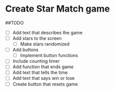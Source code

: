 # Create Star Match game

##TODO
- [ ] Add text that describes the game
- [ ] Add stars to the screen
    - [ ] Make stars randomized

- [ ] Add buttons
    - [ ] Implement button functions 

- [ ] Include counting timer
- [ ] Add function that ends game
- [ ] Add text that tells the time
- [ ] Add text that says win or lose
- [ ] Create button that resets game